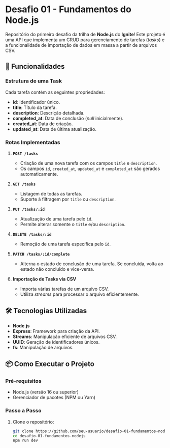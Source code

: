 # Desafio 01 - Fundamentos do Node.js

Repositório do primeiro desafio da trilha de **Node.js** do **Ignite**! Este projeto é uma API que implementa um CRUD para gerenciamento de tarefas (*tasks*) e a funcionalidade de importação de dados em massa a partir de arquivos CSV.

## 🚀 Funcionalidades

### Estrutura de uma Task
Cada tarefa contém as seguintes propriedades:
- **id**: Identificador único.
- **title**: Título da tarefa.
- **description**: Descrição detalhada.
- **completed_at**: Data de conclusão (*null* inicialmente).
- **created_at**: Data de criação.
- **updated_at**: Data de última atualização.

### Rotas Implementadas
1. **`POST /tasks`**  
   - Criação de uma nova tarefa com os campos `title` e `description`.
   - Os campos `id`, `created_at`, `updated_at` e `completed_at` são gerados automaticamente.

2. **`GET /tasks`**  
   - Listagem de todas as tarefas.
   - Suporte à filtragem por `title` ou `description`.

3. **`PUT /tasks/:id`**  
   - Atualização de uma tarefa pelo `id`.
   - Permite alterar somente o `title` e/ou `description`.

4. **`DELETE /tasks/:id`**  
   - Remoção de uma tarefa específica pelo `id`.

5. **`PATCH /tasks/:id/complete`**  
   - Alterna o estado de conclusão de uma tarefa. Se concluída, volta ao estado não concluído e vice-versa.

6. **Importação de Tasks via CSV**  
   - Importa várias tarefas de um arquivo CSV.
   - Utiliza *streams* para processar o arquivo eficientemente.

## 🛠 Tecnologias Utilizadas

- **Node.js**
- **Express**: Framework para criação da API.
- **Streams**: Manipulação eficiente de arquivos CSV.
- **UUID**: Geração de identificadores únicos.
- **fs**: Manipulação de arquivos.

## 📦 Como Executar o Projeto

### Pré-requisitos
- Node.js (versão 16 ou superior)
- Gerenciador de pacotes (NPM ou Yarn)

### Passo a Passo
1. Clone o repositório:
   ```bash
   git clone https://github.com/seu-usuario/desafio-01-fundamentos-nodejs.git](https://github.com/AlexandreNMota/Desafio-01---Trilha-Node---Rocketseat.git
   cd desafio-01-fundamentos-nodejs
   npm run dev
